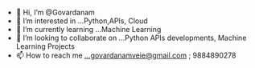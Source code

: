 - 👋 Hi, I’m @Govardanam
- 👀 I’m interested in ...Python,APIs, Cloud 
- 🌱 I’m currently learning ...Machine Learning
- 💞️ I’m looking to collaborate on ...Python APIs developments, Machine Learning Projects
- 📫 How to reach me ...govardanamveie@gmail.com ; 9884890278

<!---
Govardanam/Govardanam is a ✨ special ✨ repository because its `README.md` (this file) appears on your GitHub profile.
You can click the Preview link to take a look at your changes.
--->
